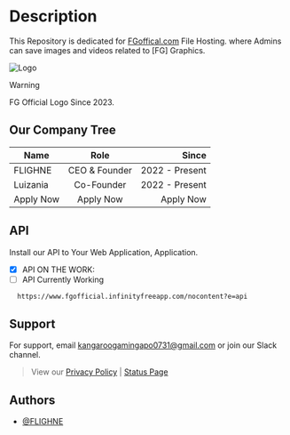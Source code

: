 
# Description

This Repository is dedicated for [FGoffical.com](fgofficial.infinityfreeapp.com/Index) File Hosting. where Admins can save images and videos related to [FG] Graphics.

![Logo](https://flighne.github.io/fg%20(1).png)
> [!WARNING]
> FG Official Logo Since 2023.

## Our Company Tree

| Name        | Role           | Since  |
| ------------- |:-------------:| -----:|
| FLIGHNE      | CEO & Founder | 2022 - Present |
| Luizania      | Co-Founder      |   2022 - Present |
| Apply Now | Apply Now      |    Apply Now |


## API

Install our API to Your Web Application, Application.
- [x] API ON THE WORK:
- [ ] API Currently Working

```bash
  https://www.fgofficial.infinityfreeapp.com/nocontent?e=api
```

    
## Support

For support, email [kangaroogamingapo0731@gmail.com](mailto:kangaroogamingapo0731@gmail.com) or join our Slack channel.
> View our [Privacy Policy](https://www.fgofficial.infinityfreeapp.com/Privacy) | [Status Page](status.fgofficial.infinityfreeapp.com)

## Authors

- [@FLIGHNE](https://www.github.com/FLIGHNE)
